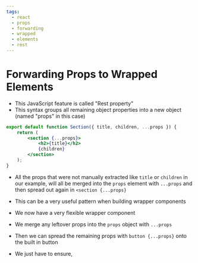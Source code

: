 ```yaml
---
tags:
  - react
  - props
  - forwarding
  - wrapped
  - elements
  - rest
---
```

# Forwarding Props to Wrapped Elements
* This JavaScript feature is called "Rest property"
* This syntax groups all remaining object properties into a new object (named "props" in this case)

```jsx
export default function Section({ title, children, ...props }) {
	return (
		<section {...props}>
			<h2>{title}</h2>
			{children}
		</section>
	);
}
```

* All the props that were not manually extracted like `title` or `children` in our example, will all be merged into the `props` element with `...props` and then spread out again in `<section {...props}`
* This can be a very useful pattern when building wrapper components
* We now have a very flexible wrapper component

* We merge any leftover props into the `props` object with `...props`
* Then we can spread the remaining props with `button {...props}` onto the built in button
* We just have to ensure,